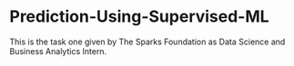 # Prediction-Using-Supervised-ML
This is the task one given by The Sparks Foundation as Data Science and Business Analytics Intern. 
